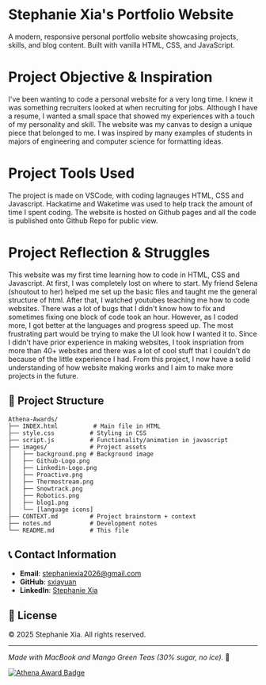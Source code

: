 # Stephanie Xia's Portfolio Website

A modern, responsive personal portfolio website showcasing projects, skills, and blog content. Built with vanilla HTML, CSS, and JavaScript.

# Project Objective & Inspiration

I've been wanting to code a personal website for a very long time. I knew it was something recruiters looked at when recruiting for jobs. Although I have a resume, I wanted a small space that showed my experiences with a touch of my personality and skill. The website was my canvas to design a unique piece that belonged to me. I was inspired by many examples of students in majors of engineering and computer science for formatting ideas. 

# Project Tools Used

The project is made on VSCode, with coding lagnauges HTML, CSS and Javascript. Hackatime and Waketime was used to help track the amount of time I spent coding. The website is hosted on Github pages and all the code is published onto Github Repo for public view. 

# Project Reflection & Struggles

This website was my first time learning how to code in HTML, CSS and Javascript. At first, I was completely lost on where to start. My friend Selena (shoutout to her) helped me set up the basic files and taught me the general structure of html. After that, I watched youtubes teaching me how to code websites. There was a lot of bugs that I didn't know how to fix and sometimes fixing one block of code took an hour. However, as I coded more, I got better at the languages and progress speed up. The most frustrating part would be trying to make the UI look how I wanted it to. Since I didn't have prior experience in making websites, I took inspriation from more than 40+ websites and there was a lot of cool stuff that I couldn't do because of the little experience I had. From this project, I now have a solid understanding of how website making works and I aim to make more projects in the future. 

## 📁 Project Structure

```
Athena-Awards/
├── INDEX.html          # Main file in HTML
├── style.css          # Styling in CSS
├── script.js          # Functionality/animation in javascript
├── images/            # Project assets
│   ├── background.png # Background image
│   ├── Github-Logo.png
│   ├── Linkedin-Logo.png
│   ├── Proactive.png
│   ├── Thermostream.png
│   ├── Snowtrack.png
│   ├── Robotics.png
│   ├── blog1.png
│   └── [language icons]
├── CONTEXT.md         # Project brainstorm + context
├── notes.md           # Development notes
└── README.md          # This file
```

## 📞 Contact Information

- **Email**: stephaniexia2026@gmail.com
- **GitHub**: [sxiayuan](https://github.com/sxiayuan)
- **LinkedIn**: [Stephanie Xia](https://www.linkedin.com/in/stephanie-xia-growth/)

## 📄 License

© 2025 Stephanie Xia. All rights reserved.

---

*Made with MacBook and Mango Green Teas (30% sugar, no ice).* 🍵 

[![Athena Award Badge](https://img.shields.io/endpoint?url=https%3A%2F%2Faward.athena.hackclub.com%2Fapi%2Fbadge)](https://award.athena.hackclub.com?utm_source=readme)
